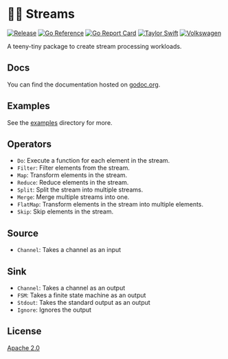 # :surfing_woman: Streams

[![Release](https://github.com/katallaxie/streams/actions/workflows/main.yml/badge.svg)](https://github.com/katallaxie/streams/actions/workflows/main.yml)
[![Go Reference](https://pkg.go.dev/badge/github.com/katallaxie/streams.svg)](https://pkg.go.dev/github.com/katallaxie/streams)
[![Go Report Card](https://goreportcard.com/badge/github.com/katallaxie/streams)](https://goreportcard.com/report/github.com/katallaxie/streams)
[![Taylor Swift](https://img.shields.io/badge/secured%20by-taylor%20swift-brightgreen.svg)](https://twitter.com/SwiftOnSecurity)
[![Volkswagen](https://auchenberg.github.io/volkswagen/volkswargen_ci.svg?v=1)](https://github.com/auchenberg/volkswagen)

A teeny-tiny package to create stream processing workloads. 

## Docs

You can find the documentation hosted on [godoc.org](https://godoc.org/github.com/katallaxie/streams).

## Examples

See the [examples](/examples) directory for more.

## Operators

* `Do`: Execute a function for each element in the stream.
* `Filter`: Filter elements from the stream.
* `Map`: Transform elements in the stream.
* `Reduce`: Reduce elements in the stream.
* `Split`: Split the stream into multiple streams.
* `Merge`: Merge multiple streams into one.
* `FlatMap`: Transform elements in the stream into multiple elements.
* `Skip`: Skip elements in the stream.

## Source 

* `Channel`: Takes a channel as an input

## Sink

* `Channel`: Takes a channel as an output
* `FSM`: Takes a finite state machine as an output
* `Stdout`: Takes the standard output as an output
* `Ignore`: Ignores the output

## License

[Apache 2.0](/LICENSE)
